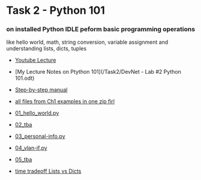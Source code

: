 # Task 2 - Python 101

### on installed Python IDLE peform basic programming operations
like hello world, math, string conversion, variable assignment and understanding lists, dicts, tuples

* [Youtube Lecture]( )
* [My Lecture Notes on Ptython 101](/Task2/DevNet - Lab #2 Python 101.odt)
* [Step-by-step manual]()
* [all files from Ch1 examples in one zip firl ](/Task2/Ch1.zip)
* [01_hello_world.py](/Task2/01_hello_world.py)
* [02_tba](/Task2/)
* [03_personal-info.py](/Task2/03_personal-info.py)
* [04_vlan-if.py](/Task2/04_vlan-if.py)
* [05_tba](/Task2/)

* [time tradeoff Lists vs Dicts]( )

